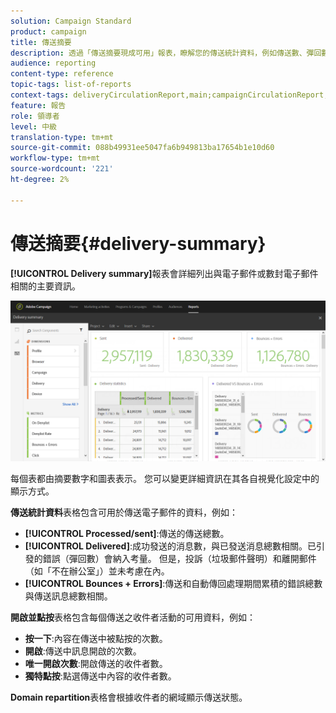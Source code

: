 ```yaml
---
solution: Campaign Standard
product: campaign
title: 傳送摘要
description: 透過「傳送摘要現成可用」報表，瞭解您的傳送統計資料，例如傳送數、彈回數和開啟數。
audience: reporting
content-type: reference
topic-tags: list-of-reports
context-tags: deliveryCirculationReport,main;campaignCirculationReport,main;programCirculationReport,main
feature: 報告
role: 領導者
level: 中級
translation-type: tm+mt
source-git-commit: 088b49931ee5047fa6b949813ba17654b1e10d60
workflow-type: tm+mt
source-wordcount: '221'
ht-degree: 2%

---
```



# 傳送摘要{#delivery-summary}

**[!UICONTROL Delivery summary]**&#x200B;報表會詳細列出與電子郵件或數封電子郵件相關的主要資訊。

![](assets/campaign_reports_1.png)

每個表都由摘要數字和圖表表示。 您可以變更詳細資訊在其各自視覺化設定中的顯示方式。

**傳送統計資料**&#x200B;表格包含可用於傳送電子郵件的資料，例如：

* **[!UICONTROL Processed/sent]**:傳送的傳送總數。
* **[!UICONTROL Delivered]**:成功發送的消息數，與已發送消息總數相關。已引發的錯誤（彈回數）會納入考量。 但是，投訴（垃圾郵件聲明）和離開郵件（如「不在辦公室」）並未考慮在內。
* **[!UICONTROL Bounces + Errors]**:傳送和自動傳回處理期間累積的錯誤總數與傳送訊息總數相關。

**開啟並點按**&#x200B;表格包含每個傳送之收件者活動的可用資料，例如：

* **按一下**:內容在傳送中被點按的次數。
* **開啟**:傳送中訊息開啟的次數。
* **唯一開啟次數**:開啟傳送的收件者數。
* **獨特點按**:點選傳送中內容的收件者數。

**Domain repartition**&#x200B;表格會根據收件者的網域顯示傳送狀態。
